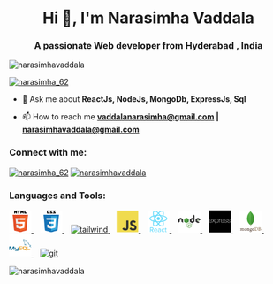 <h1 align="center">Hi 👋, I'm Narasimha Vaddala</h1>
<h3 align="center">A passionate Web developer from Hyderabad , India</h3>

<p align="left"> <img src="https://komarev.com/ghpvc/?username=narasimhavaddala&label=Profile%20views&color=0e75b6&style=flat" alt="narasimhavaddala" /> </p>


<p align="left"> <a href="https://twitter.com/narasimha_62" target="blank"><img src="https://img.shields.io/twitter/follow/narasimha_62?logo=twitter&style=for-the-badge" alt="narasimha_62" /></a> </p>

- 💬 Ask me about **ReactJs, NodeJs, MongoDb, ExpressJs, Sql**

- 📫 How to reach me **vaddalanarasimha@gmail.com | narasimhavaddala@gmail.com**

<h3 align="left">Connect with me:</h3>
<p align="left">
<a href="https://twitter.com/narasimha_62" target="blank"><img align="center" src="https://raw.githubusercontent.com/rahuldkjain/github-profile-readme-generator/master/src/images/icons/Social/twitter.svg" alt="narasimha_62" height="30" width="40" /></a>
<a href="https://linkedin.com/in/narasimhavaddala" target="blank"><img align="center" src="https://raw.githubusercontent.com/rahuldkjain/github-profile-readme-generator/master/src/images/icons/Social/linked-in-alt.svg" alt="narasimhavaddala" height="30" width="40" /></a>
</p>

<h3 align="left">Languages and Tools:</h3>
<p align="left"> 
   <a href="https://www.w3.org/html/" target="_blank" rel="noreferrer"> 
    <img src="https://raw.githubusercontent.com/devicons/devicon/master/icons/html5/html5-original-wordmark.svg" alt="html5" width="40" height="40"/>
  </a>&nbsp;&nbsp;
  
  <a href="https://www.w3schools.com/css/" target="_blank" rel="noreferrer"> 
    <img src="https://raw.githubusercontent.com/devicons/devicon/master/icons/css3/css3-original-wordmark.svg" alt="css3" width="40" height="40"/> 
  </a> &nbsp;&nbsp;
  
<a href="https://tailwindcss.com/" target="_blank" rel="noreferrer">
    <img src="https://www.vectorlogo.zone/logos/tailwindcss/tailwindcss-icon.svg" alt="tailwind" width="40" height="40"/>
  </a>  &nbsp;&nbsp;
  
   <a href="https://developer.mozilla.org/en-US/docs/Web/JavaScript" target="_blank" rel="noreferrer"> 
    <img src="https://raw.githubusercontent.com/devicons/devicon/master/icons/javascript/javascript-original.svg" alt="javascript" width="40" height="40"/>
  </a>&nbsp;&nbsp;

   <a href="https://reactjs.org/" target="_blank" rel="noreferrer"> 
    <img src="https://raw.githubusercontent.com/devicons/devicon/master/icons/react/react-original-wordmark.svg" alt="react" width="40" height="40"/> 
  </a> &nbsp;&nbsp;

   <a href="https://nodejs.org" target="_blank" rel="noreferrer"> 
    <img src="https://raw.githubusercontent.com/devicons/devicon/master/icons/nodejs/nodejs-original-wordmark.svg" alt="nodejs" width="40" height="40"/>
  </a> &nbsp;&nbsp;
  
  <a style="filter:invert(100%)" href="https://expressjs.com" target="_blank" rel="noreferrer"> 
    <img src="https://raw.githubusercontent.com/devicons/devicon/master/icons/express/express-original-wordmark.svg" alt="express" width="40" height="40"/> 
  </a>&nbsp;&nbsp;
  

 
  <a href="https://www.mongodb.com/" target="_blank" rel="noreferrer"> 
    <img src="https://raw.githubusercontent.com/devicons/devicon/master/icons/mongodb/mongodb-original-wordmark.svg" alt="mongodb" width="40" height="40"/>
  </a> &nbsp;&nbsp;
  
  <a href="https://www.mysql.com/" target="_blank" rel="noreferrer">
    <img src="https://raw.githubusercontent.com/devicons/devicon/master/icons/mysql/mysql-original-wordmark.svg" alt="mysql" width="40" height="40"/>
  </a>&nbsp;&nbsp;
  
   <a href="https://git-scm.com/" target="_blank" rel="noreferrer"> 
    <img src="https://www.vectorlogo.zone/logos/git-scm/git-scm-icon.svg" alt="git" width="40" height="40"/> 
  </a>

 
  </p>

<p><img align="center" src="https://github-readme-stats.vercel.app/api/top-langs?username=narasimhavaddala&show_icons=true&locale=en&layout=compact" alt="narasimhavaddala" /></p>
